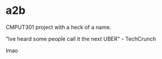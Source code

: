 # a2b
CMPUT301 project with a heck of a name.

"Ive heard some people call it the next UBER" - TechCrunch

lmao

